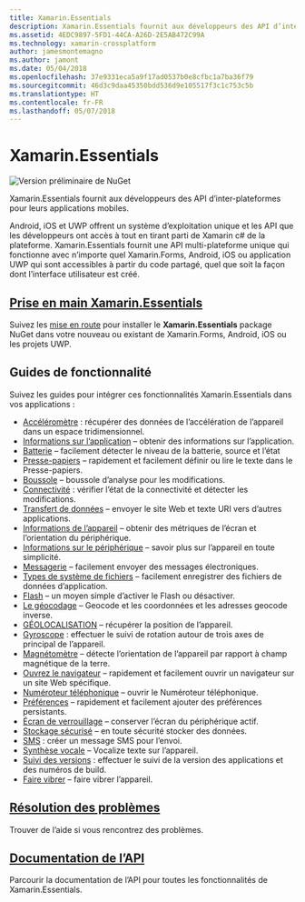 ```yaml
---
title: Xamarin.Essentials
description: Xamarin.Essentials fournit aux développeurs des API d’inter-plateformes pour leurs applications mobiles.
ms.assetid: 4EDC9897-5FD1-44CA-A26D-2E5AB472C99A
ms.technology: xamarin-crossplatform
author: jamesmontemagno
ms.author: jamont
ms.date: 05/04/2018
ms.openlocfilehash: 37e9331eca5a9f17ad0537b0e8cfbc1a7ba36f79
ms.sourcegitcommit: 46d3c9daa45350bdd536d9e105517f3c1c753c5b
ms.translationtype: HT
ms.contentlocale: fr-FR
ms.lasthandoff: 05/07/2018
---
```

# <a name="xamarinessentials"></a>Xamarin.Essentials

![Version préliminaire de NuGet](~/media/shared/pre-release.png)

Xamarin.Essentials fournit aux développeurs des API d’inter-plateformes pour leurs applications mobiles.

Android, iOS et UWP offrent un système d’exploitation unique et les API que les développeurs ont accès à tout en tirant parti de Xamarin c# de la plateforme. Xamarin.Essentials fournit une API multi-plateforme unique qui fonctionne avec n’importe quel Xamarin.Forms, Android, iOS ou application UWP qui sont accessibles à partir du code partagé, quel que soit la façon dont l’interface utilisateur est créé.

## <a name="get-started-with-xamarinessentialsget-startedmdcontextxamarinxamarin-forms"></a>[Prise en main Xamarin.Essentials](get-started.md?context=xamarin/xamarin-forms)

Suivez les [mise en route](get-started.md) pour installer le **Xamarin.Essentials** package NuGet dans votre nouveau ou existant de Xamarin.Forms, Android, iOS ou les projets UWP.

## <a name="feature-guides"></a>Guides de fonctionnalité

Suivez les guides pour intégrer ces fonctionnalités Xamarin.Essentials dans vos applications :

* [Accéléromètre](accelerometer.md?context=xamarin/xamarin-forms) : récupérer des données de l’accélération de l’appareil dans un espace tridimensionnel.
* [Informations sur l’application](app-information.md?context=xamarin/xamarin-forms) – obtenir des informations sur l’application.
* [Batterie](battery.md?context=xamarin/xamarin-forms) – facilement détecter le niveau de la batterie, source et l’état
* [Presse-papiers](clipboard.md?context=xamarin/xamarin-forms) – rapidement et facilement définir ou lire le texte dans le Presse-papiers.
* [Boussole](compass.md?context=xamarin/xamarin-forms) – boussole d’analyse pour les modifications.
* [Connectivité](connectivity.md?context=xamarin/xamarin-forms) : vérifier l’état de la connectivité et détecter les modifications.
* [Transfert de données](data-transfer.md?context=xamarin/xamarin-forms) – envoyer le site Web et texte URI vers d’autres applications.
* [Informations de l’appareil](device-display.md?context=xamarin/xamarin-forms) – obtenir des métriques de l’écran et l’orientation du périphérique.
* [Informations sur le périphérique](device-information.md?context=xamarin/xamarin-forms) – savoir plus sur l’appareil en toute simplicité.
* [Messagerie](email.md?context=xamarin/xamarin-forms) – facilement envoyer des messages électroniques.
* [Types de système de fichiers](file-system-helpers.md?context=xamarin/xamarin-forms) – facilement enregistrer des fichiers de données d’application.
* [Flash](flashlight.md?context=xamarin/xamarin-forms) – un moyen simple d’activer le Flash ou désactiver.
* [Le géocodage](geocoding.md?context=xamarin/xamarin-forms) – Geocode et les coordonnées et les adresses geocode inverse.
* [GÉOLOCALISATION](geolocation.md?context=xamarin/xamarin-forms) – récupérer la position de l’appareil.
* [Gyroscope](gyroscope.md?context=xamarin/xamarin-forms) : effectuer le suivi de rotation autour de trois axes de principal de l’appareil.
* [Magnétomètre](magnetometer.md?context=xamarin/xamarin-forms) – détecte l’orientation de l’appareil par rapport à champ magnétique de la terre.
* [Ouvrez le navigateur](open-browser.md?context=xamarin/xamarin-forms) – rapidement et facilement ouvrir un navigateur sur un site Web spécifique.
* [Numéroteur téléphonique](phone-dialer.md?context=xamarin/xamarin-forms) – ouvrir le Numéroteur téléphonique.
* [Préférences](preferences.md?context=xamarin/xamarin-forms) – rapidement et facilement ajouter des préférences persistants.
* [Écran de verrouillage](screen-lock.md?context=xamarin/xamarin-forms) – conserver l’écran du périphérique actif.
* [Stockage sécurisé](secure-storage.md?context=xamarin/xamarin-forms) – en toute sécurité stocker des données.
* [SMS](sms.md?context=xamarin/xamarin-forms) : créer un message SMS pour l’envoi.
* [Synthèse vocale](text-to-speech.md?context=xamarin/xamarin-forms) – Vocalize texte sur l’appareil.
* [Suivi des versions](version-tracking.md?context=xamarin/xamarin-forms) : effectuer le suivi de la version des applications et des numéros de build.
* [Faire vibrer](vibrate.md?context=xamarin/xamarin-forms) – faire vibrer l’appareil.

## <a name="troubleshootingtroubleshootingmdcontextxamarinxamarin-forms"></a>[Résolution des problèmes](troubleshooting.md?context=xamarin/xamarin-forms)

Trouver de l’aide si vous rencontrez des problèmes.

## <a name="api-documentationxrefxamarinessentials"></a>[Documentation de l’API](xref:Xamarin.Essentials)

Parcourir la documentation de l’API pour toutes les fonctionnalités de Xamarin.Essentials.
